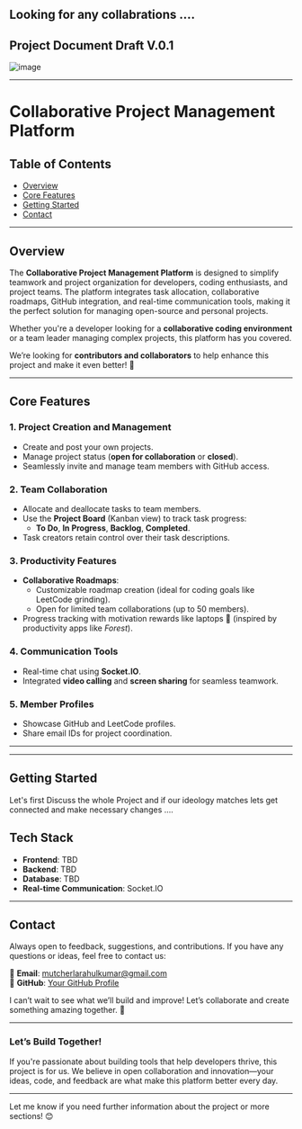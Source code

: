 
## Looking for any collabrations ....

## Project Document Draft V.0.1
![image](https://github.com/user-attachments/assets/f86de9b9-55da-4a85-87c1-fde8c0f474ad)


---

# **Collaborative Project Management Platform**

## **Table of Contents**
- [Overview](#overview)  
- [Core Features](#core-features)   
- [Getting Started](#getting-started)
- [Contact](#contact)  

---

## **Overview**
The **Collaborative Project Management Platform** is designed to simplify teamwork and project organization for developers, coding enthusiasts, and project teams. The platform integrates task allocation, collaborative roadmaps, GitHub integration, and real-time communication tools, making it the perfect solution for managing open-source and personal projects.  

Whether you're a developer looking for a **collaborative coding environment** or a team leader managing complex projects, this platform has you covered.

We’re looking for **contributors and collaborators** to help enhance this project and make it even better! 🚀  

---

## **Core Features**

### **1. Project Creation and Management**  
- Create and post your own projects.  
- Manage project status (**open for collaboration** or **closed**).  
- Seamlessly invite and manage team members with GitHub access.  

### **2. Team Collaboration**  
- Allocate and deallocate tasks to team members.  
- Use the **Project Board** (Kanban view) to track task progress:  
  - **To Do**, **In Progress**, **Backlog**, **Completed**.  
- Task creators retain control over their task descriptions.

### **3. Productivity Features**  
- **Collaborative Roadmaps**:  
  - Customizable roadmap creation (ideal for coding goals like LeetCode grinding).  
  - Open for limited team collaborations (up to 50 members).  
- Progress tracking with motivation rewards like laptops 🎯 (inspired by productivity apps like *Forest*).

### **4. Communication Tools**  
- Real-time chat using **Socket.IO**.  
- Integrated **video calling** and **screen sharing** for seamless teamwork.  

### **5. Member Profiles**  
- Showcase GitHub and LeetCode profiles.  
- Share email IDs for project coordination.  

---


---

## **Getting Started**

Let's first Discuss the whole Project and if our ideology matches lets get connected and make necessary changes ....

## **Tech Stack**

- **Frontend**: TBD 
- **Backend**: TBD  
- **Database**: TBD 
- **Real-time Communication**: Socket.IO  

---

## **Contact**

Always open to feedback, suggestions, and contributions. If you have any questions or ideas, feel free to contact us:  

📧 **Email**: mutcherlarahulkumar@gmail.com  
🔗 **GitHub**: [Your GitHub Profile](https://github.com/mutcherlarahulkumar)  

I can’t wait to see what we’ll build and improve! Let’s collaborate and create something amazing together. 🚀  

---

### **Let’s Build Together!**  
If you're passionate about building tools that help developers thrive, this project is for us. We believe in open collaboration and innovation—your ideas, code, and feedback are what make this platform better every day.  


--- 

Let me know if you need further information about the project or more sections! 😊
